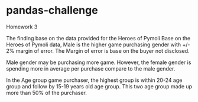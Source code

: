 # pandas-challenge
 Homework 3

The finding base on the data provided for the Heroes of Pymoli
Base on the Heroes of Pymoli data, Male is the higher game purchasing gender with +/- 2% margin of error.  The Margin of error is base on the buyer not disclosed. 

Male gender may be purchasing more game.  However, the female gender is spending more in average per purchase compare to the male gender. 

In the Age group game purchaser, the highest group is within 20-24 age group and follow by 15-19 years old age group.  This two age group made up more than 50% of the purchaser. 
